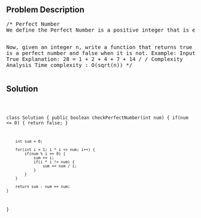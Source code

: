 <!--
<style>
  body { font-family: Arial, sans-serif; }
  .container { max-width: 100%; margin: 0 auto; padding: 10px; }
  .comment-block { background-color: #f9f9f9; padding: 10px; border-left: 5px solid #ccc; width: 200px; margin: 20px auto; overflow-wrap: break-word; white-space: pre-wrap; }
  .code-block { background-color: #f4f4f4; padding: 10px; border: 1px solid #ddd; width: 50%; margin: 20px auto; overflow-wrap: break-word; white-space: pre-wrap; }
</style>
-->

<div class='container'>
<h2>Problem Description</h2>
<div class='comment-block'>
<pre>
/* Perfect Number
We define the Perfect Number is a positive integer that is equal to the sum of all its positive divisors except itself.

Now, given an integer n, write a function that returns true when it is a perfect number and false when it is not.
Example:
Input: 28
Output: True
Explanation: 28 = 1 + 2 + 4 + 7 + 14
*/
/*
Complexity Analysis
Time complexity : O(sqrt(n))
*/</pre>
</div>

<h2>Solution</h2>
<div class='code-block'>
<pre><code class='language-java'>

class Solution {
    public boolean checkPerfectNumber(int num) {
        if(num <= 0) {
            return false;
        }
        
        int sum = 0;
        
        for(int i = 1; i * i <= num; i++) {
            if(num % i == 0) {
                sum += i;
                if(i * i != num) {
                    sum += num / i;
                }
            }
        }
        
        return sum - num == num;
    }
}

</code></pre>
</div>
</div>
